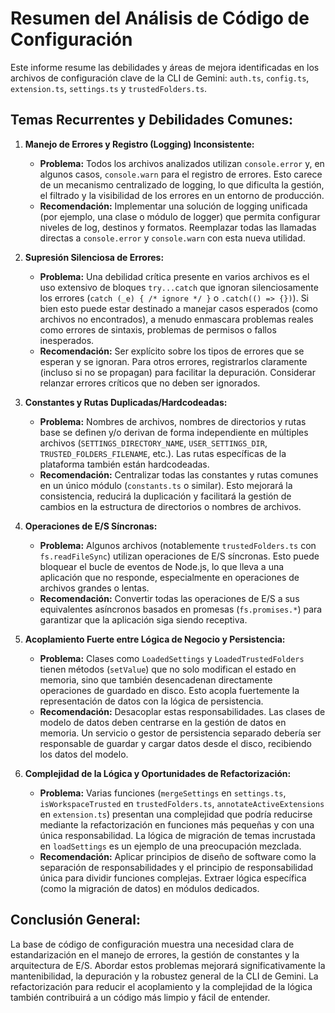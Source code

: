 # Resumen del Análisis de Código de Configuración

Este informe resume las debilidades y áreas de mejora identificadas en los archivos de configuración clave de la CLI de Gemini: `auth.ts`, `config.ts`, `extension.ts`, `settings.ts` y `trustedFolders.ts`.

## Temas Recurrentes y Debilidades Comunes:

1.  **Manejo de Errores y Registro (Logging) Inconsistente:**
    *   **Problema:** Todos los archivos analizados utilizan `console.error` y, en algunos casos, `console.warn` para el registro de errores. Esto carece de un mecanismo centralizado de logging, lo que dificulta la gestión, el filtrado y la visibilidad de los errores en un entorno de producción.
    *   **Recomendación:** Implementar una solución de logging unificada (por ejemplo, una clase o módulo de logger) que permita configurar niveles de log, destinos y formatos. Reemplazar todas las llamadas directas a `console.error` y `console.warn` con esta nueva utilidad.

2.  **Supresión Silenciosa de Errores:**
    *   **Problema:** Una debilidad crítica presente en varios archivos es el uso extensivo de bloques `try...catch` que ignoran silenciosamente los errores (`catch (_e) { /* ignore */ }` o `.catch(() => {})`). Si bien esto puede estar destinado a manejar casos esperados (como archivos no encontrados), a menudo enmascara problemas reales como errores de sintaxis, problemas de permisos o fallos inesperados.
    *   **Recomendación:** Ser explícito sobre los tipos de errores que se esperan y se ignoran. Para otros errores, registrarlos claramente (incluso si no se propagan) para facilitar la depuración. Considerar relanzar errores críticos que no deben ser ignorados.

3.  **Constantes y Rutas Duplicadas/Hardcodeadas:**
    *   **Problema:** Nombres de archivos, nombres de directorios y rutas base se definen y/o derivan de forma independiente en múltiples archivos (`SETTINGS_DIRECTORY_NAME`, `USER_SETTINGS_DIR`, `TRUSTED_FOLDERS_FILENAME`, etc.). Las rutas específicas de la plataforma también están hardcodeadas.
    *   **Recomendación:** Centralizar todas las constantes y rutas comunes en un único módulo (`constants.ts` o similar). Esto mejorará la consistencia, reducirá la duplicación y facilitará la gestión de cambios en la estructura de directorios o nombres de archivos.

4.  **Operaciones de E/S Síncronas:**
    *   **Problema:** Algunos archivos (notablemente `trustedFolders.ts` con `fs.readFileSync`) utilizan operaciones de E/S síncronas. Esto puede bloquear el bucle de eventos de Node.js, lo que lleva a una aplicación que no responde, especialmente en operaciones de archivos grandes o lentas.
    *   **Recomendación:** Convertir todas las operaciones de E/S a sus equivalentes asíncronos basados en promesas (`fs.promises.*`) para garantizar que la aplicación siga siendo receptiva.

5.  **Acoplamiento Fuerte entre Lógica de Negocio y Persistencia:**
    *   **Problema:** Clases como `LoadedSettings` y `LoadedTrustedFolders` tienen métodos (`setValue`) que no solo modifican el estado en memoria, sino que también desencadenan directamente operaciones de guardado en disco. Esto acopla fuertemente la representación de datos con la lógica de persistencia.
    *   **Recomendación:** Desacoplar estas responsabilidades. Las clases de modelo de datos deben centrarse en la gestión de datos en memoria. Un servicio o gestor de persistencia separado debería ser responsable de guardar y cargar datos desde el disco, recibiendo los datos del modelo.

6.  **Complejidad de la Lógica y Oportunidades de Refactorización:**
    *   **Problema:** Varias funciones (`mergeSettings` en `settings.ts`, `isWorkspaceTrusted` en `trustedFolders.ts`, `annotateActiveExtensions` en `extension.ts`) presentan una complejidad que podría reducirse mediante la refactorización en funciones más pequeñas y con una única responsabilidad. La lógica de migración de temas incrustada en `loadSettings` es un ejemplo de una preocupación mezclada.
    *   **Recomendación:** Aplicar principios de diseño de software como la separación de responsabilidades y el principio de responsabilidad única para dividir funciones complejas. Extraer lógica específica (como la migración de datos) en módulos dedicados.

## Conclusión General:

La base de código de configuración muestra una necesidad clara de estandarización en el manejo de errores, la gestión de constantes y la arquitectura de E/S. Abordar estos problemas mejorará significativamente la mantenibilidad, la depuración y la robustez general de la CLI de Gemini. La refactorización para reducir el acoplamiento y la complejidad de la lógica también contribuirá a un código más limpio y fácil de entender.
